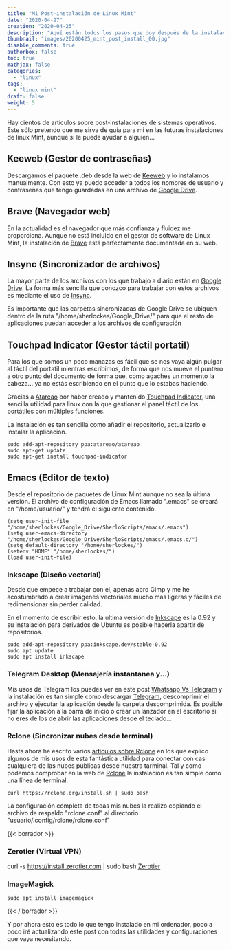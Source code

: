 ```yaml
---
title: "Mi Post-instalación de Linux Mint"
date: "2020-04-27"
creation: "2020-04-25"
description: "Aquí están todos los pasos que doy después de la instalación de Linux Mint, perfectamente documentado para que no se me olvide..."
thumbnail: "images/20200425_mint_post_install_00.jpg"
disable_comments: true
authorbox: false
toc: true
mathjax: false
categories:
  - "linux"
tags:
  - "linux mint"
draft: false
weight: 5
---
```

Hay cientos de artículos sobre post-instalaciones de sistemas operativos. Este sólo pretendo que me sirva de guía para mi en las futuras instalaciones de linux Mint, aunque si le puede ayudar a alguien...
<!--more-->
## Keeweb (Gestor de contraseñas)
Descargamos el paquete .deb desde la web de [Keeweb] y lo instalamos manualmente. Con esto ya puedo acceder a todos los nombres de usuario y contraseñas que tengo guardadas en una archivo de [Google Drive].

## Brave (Navegador web)
En la actualidad es el navegador que más confianza y fluidez me proporciona. Aunque no está incluido en el gestor de software de Linux Mint, la instalación de [Brave] está perfectamente documentada en su web.

## Insync (Sincronizador de archivos)
La mayor parte de los archivos con los que trabajo a diario están en [Google Drive]. La forma más sencilla que conozco para trabajar con estos archivos es mediante el uso de [Insync].

Es importante que las carpetas sincronizadas de Google Drive se ubiquen dentro de la ruta "/home/sherlockes/Google_Drive/" para que el resto de aplicaciones puedan acceder a los archivos de configuración

## Touchpad Indicator (Gestor táctil portatil)
Para los que somos un poco manazas es fácil que se nos vaya algún pulgar al táctil del portatil mientras escribimos, de forma que nos mueve el puntero a otro punto del documento de forma que, como agaches un momento la cabeza... ya no estás escribiendo en el punto que lo estabas haciendo.

Gracias a [Atareao] por haber creado y mantenido [Touchpad Indicator], una sencilla utilidad para linux con la que gestionar el panel táctil de los portátiles con múltiples funciones.

La instalación es tan sencilla como añadir el repositorio, actualizarlo e instalar la aplicación.
```
sudo add-apt-repository ppa:atareao/atareao
sudo apt-get update
sudo apt-get install touchpad-indicator
```
## Emacs (Editor de texto)
Desde el repositorio de paquetes de Linux Mint aunque no sea la última versión. El archivo de configuración de Emacs llamado ".emacs" se creará en "/home/usuario/" y tendrá el siguiente contenido.
```
(setq user-init-file "/home/sherlockes/Google_Drive/SherloScripts/emacs/.emacs")
(setq user-emacs-directory "/home/sherlockes/Google_Drive/SherloScripts/emacs/.emacs.d/")
(setq default-directory "/home/sherlockes/")
(setenv "HOME" "/home/sherlockes/")
(load user-init-file)
```
### Inkscape (Diseño vectorial)
Desde que empece a trabajar con el, apenas abro Gimp y me he acostumbrado a crear imágenes vectoriales mucho más ligeras y fáciles de redimensionar sin perder calidad.

En el momento de escribir esto, la ultima versión de [Inkscape] es la 0.92 y su instalación para derivados de Ubuntu es posible hacerla apartir de repositorios.

```
sudo add-apt-repository ppa:inkscape.dev/stable-0.92
sudo apt update
sudo apt install inkscape
```

### Telegram Desktop (Mensajería instantanea y...)
Mis usos de Telegram los puedes ver en este post [Whatsapp Vs Telegram] y la instalación es tan simple como descargar [Telegram], descomprimir el archivo y ejecutar la aplicación desde la carpeta descomprimida. Es posible fijar la aplicación a la barra de inicio o crear un lanzador en el escritorio si no eres de los de abrir las aplicaciones desde el teclado...


### Rclone (Sincronizar nubes desde terminal)
Hasta ahora he escrito varios [artículos sobre Rclone] en los que explico algunos de mis usos de esta fantástica utilidad para conectar con casi cualquiera de las nubes públicas desde nuestra tarminal. Tal y como podemos comprobar en la web de [Rclone] la instalación es tan simple como una línea de terminal.
```
curl https://rclone.org/install.sh | sudo bash
```
La configuración completa de todas mis nubes la realizo copiando el archivo de respaldo "rclone.conf" al directorio "usuario/.config/rclone/rclone.conf"

{{< borrador >}}
### Zerotier (Virtual VPN)
curl -s https://install.zerotier.com | sudo bash
[Zerotier]

### ImageMagick ###

```
sudo apt install imagemagick
```

{{< / borrador >}}

Y por ahora esto es todo lo que tengo instalado en mi ordenador, poco a poco iré actualizando este post con todas las utilidades y configuraciones que vaya necesitando.


[artículos sobre Rclone]: https://sherblog.pro/tags/rclone/
[Atareao]: https://www.atareao.es
[Brave]: https://brave-browser.readthedocs.io/en/latest/installing-brave.html#linux
[Google Drive]: https://drive.google.com/
[Inkscape]: https://inkscape.org/es/release/
[Insync]: https://www.insynchq.com/downloads?start=true
[Keeweb]: https://keeweb.info
[Rclone]: https://rclone.org/downloads/
[Telegram]: https://telegram.org/dl/desktop/linux
[Touchpad Indicator]: https://www.atareao.es/aplicacion/touchpad-indicator-para-ubuntu/#
[Whatsapp Vs Telegram]: https://sherblog.pro/telegram-vs-whatsapp/
[Zerotier]: https://www.zerotier.com/download/
